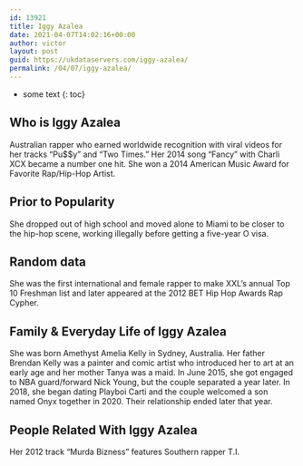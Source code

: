 ```yaml
---
id: 13921
title: Iggy Azalea
date: 2021-04-07T14:02:16+00:00
author: victor
layout: post
guid: https://ukdataservers.com/iggy-azalea/
permalink: /04/07/iggy-azalea/
---
```


* some text
{: toc}


## Who is Iggy Azalea



Australian rapper who earned worldwide recognition with viral videos for her tracks &#8220;Pu$$y&#8221; and &#8220;Two Times.&#8221; Her 2014 song &#8220;Fancy&#8221; with Charli XCX became a number one hit. She won a 2014 American Music Award for Favorite Rap/Hip-Hop Artist.

                
                
                
## Prior to Popularity



She dropped out of high school and moved alone to Miami to be closer to the hip-hop scene, working illegally before getting a five-year O visa.

                
                
                
## Random data



She was the first international and female rapper to make XXL&#8217;s annual Top 10 Freshman list and later appeared at the 2012 BET Hip Hop Awards Rap Cypher.

                
                
                
## Family & Everyday Life of Iggy Azalea



She was born Amethyst Amelia Kelly in Sydney, Australia. Her father Brendan Kelly was a painter and comic artist who introduced her to art at an early age and her mother Tanya was a maid. In June 2015, she got engaged to NBA guard/forward Nick Young, but the couple separated a year later. In 2018, she began dating Playboi Carti and the couple welcomed a son named Onyx together in 2020. Their relationship ended later that year.

                
                
                
## People Related With Iggy Azalea



Her 2012 track &#8220;Murda Bizness&#8221; features Southern rapper T.I.

                
              
            
          
          
          